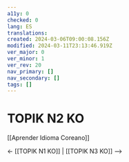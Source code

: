```yaml
---
a11y: 0
checked: 0
lang: ES
translations: 
created: 2024-03-06T09:00:08.156Z
modified: 2024-03-11T23:13:46.919Z
ver_major: 0
ver_minor: 1
ver_rev: 20
nav_primary: []
nav_secondary: []
tags: []
---
```

# TOPIK N2 KO

[[Aprender Idioma Coreano]]

<- [[TOPIK N1 KO]] | [[TOPIK N3 KO]] -->